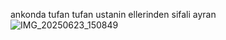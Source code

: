 ankonda tufan tufan ustanin ellerinden sifali ayran
![IMG_20250623_150849](https://github.com/user-attachments/assets/bb13522e-c255-4ae9-96dd-faf80e2143f7)
